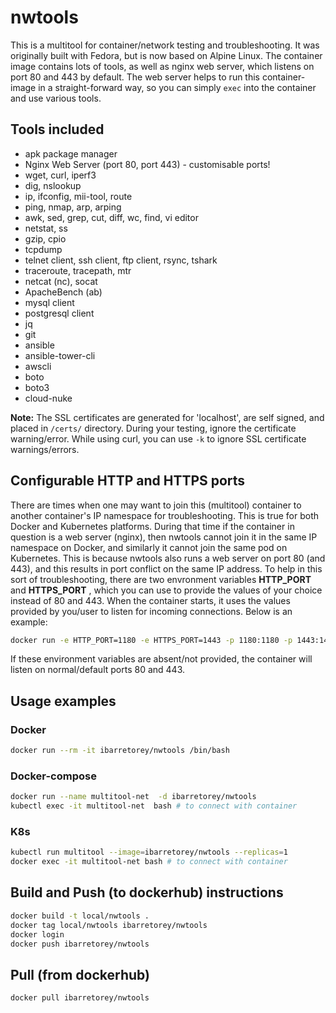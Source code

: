 # nwtools

This is a multitool for container/network testing and troubleshooting. It was originally built with Fedora, but is now based on Alpine Linux. The container image contains lots of tools, as well as nginx web server, which listens on port 80 and 443 by default. The web server helps to run this container-image in a straight-forward way, so you can simply `exec` into the container and use various tools.

## Tools included

* apk package manager
* Nginx Web Server (port 80, port 443) - customisable ports!
* wget, curl, iperf3
* dig, nslookup
* ip, ifconfig, mii-tool, route
* ping, nmap, arp, arping
* awk, sed, grep, cut, diff, wc, find, vi editor
* netstat, ss
* gzip, cpio
* tcpdump
* telnet client, ssh client, ftp client, rsync, tshark
* traceroute, tracepath, mtr
* netcat (nc), socat
* ApacheBench (ab)
* mysql client
* postgresql client
* jq
* git
* ansible
* ansible-tower-cli
* awscli
* boto
* boto3
* cloud-nuke

**Note:** The SSL certificates are generated for 'localhost', are self signed, and placed in `/certs/` directory. During your testing, ignore the certificate warning/error. While using curl, you can use `-k` to ignore SSL certificate warnings/errors.

## Configurable HTTP and HTTPS ports

There are times when one may want to join this (multitool) container to another container's IP namespace for troubleshooting. This is true for both Docker and Kubernetes platforms. During that time if the container in question is a web server (nginx), then nwtools cannot join it in the same IP namespace on Docker, and similarly it cannot join the same pod on Kubernetes. This is because nwtools also runs a web server on port 80 (and 443), and this results in port conflict on the same IP address. To help in this sort of troubleshooting, there are two envronment variables **HTTP_PORT** and **HTTPS_PORT** , which you can use to provide the values of your choice instead of 80 and 443. When the container starts, it uses the values provided by you/user to listen for incoming connections. Below is an example:

```bash
docker run -e HTTP_PORT=1180 -e HTTPS_PORT=1443 -p 1180:1180 -p 1443:1443 -d local/nwtools
```  

If these environment variables are absent/not provided, the container will listen on normal/default ports 80 and 443.

## Usage examples

### Docker

```bash
docker run --rm -it ibarretorey/nwtools /bin/bash
```

### Docker-compose

```bash
docker run --name multitool-net  -d ibarretorey/nwtools
kubectl exec -it multitool-net  bash # to connect with container
```

### K8s

```bash
kubectl run multitool --image=ibarretorey/nwtools --replicas=1
docker exec -it multitool-net bash # to connect with container
```

## Build and Push (to dockerhub) instructions

```bash
docker build -t local/nwtools .
docker tag local/nwtools ibarretorey/nwtools
docker login
docker push ibarretorey/nwtools
```

## Pull (from dockerhub)

```bash
docker pull ibarretorey/nwtools
```
